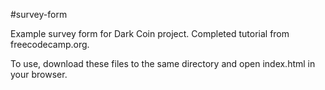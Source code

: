 #survey-form

Example survey form for Dark Coin project. Completed tutorial from freecodecamp.org.

To use, download these files to the same directory and open index.html in your browser.